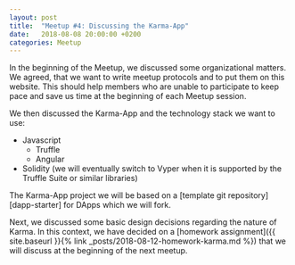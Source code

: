 ```yaml
---
layout: post
title:  "Meetup #4: Discussing the Karma-App"
date:   2018-08-08 20:00:00 +0200
categories: Meetup
---
```


In the beginning of the Meetup, we discussed some organizational matters. We agreed, that we want to write meetup protocols and to put them on this website. This should help members who are unable to participate to keep pace and save us time at the beginning of each Meetup session.

We then discussed the Karma-App and the technology stack we want to use:
* Javascript
    * Truffle
    * Angular
* Solidity (we will eventually switch to Vyper when it is supported by the Truffle Suite or similar libraries)

The Karma-App project we will be based on a [template git repository][dapp-starter] for DApps which we will fork.

Next, we discussed some basic design decisions regarding the nature of Karma.
In this context, we have decided on a 
[homework assignment]({{ site.baseurl }}{% link _posts/2018-08-12-homework-karma.md %}) that we will discuss at the beginning of the next meetup.
